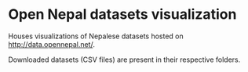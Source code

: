 # Open Nepal datasets visualization

Houses visualizations of Nepalese datasets hosted on http://data.opennepal.net/.

Downloaded datasets (CSV files) are present in their respective folders.
